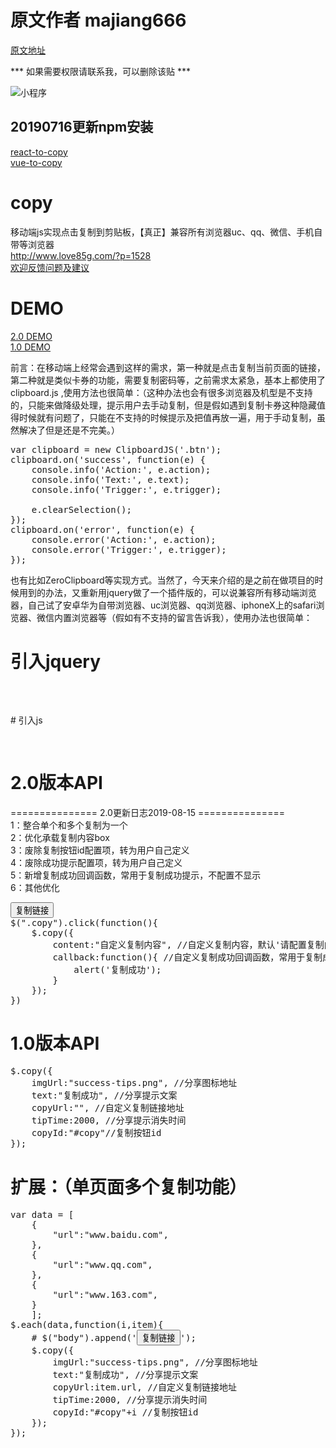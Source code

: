 # 原文作者 majiang666
[原文地址](https://github.com/majiang666/copy)  

*** 如果需要权限请联系我，可以删除该贴 ***

![小程序](https://www.love85g.com/wp-content/uploads/2018/12/xcx.jpg)

## 20190716更新npm安装
[react-to-copy](https://www.npmjs.com/package/react-to-copy)  
[vue-to-copy](https://www.npmjs.com/package/vue-to-copy)

# copy
移动端js实现点击复制到剪贴板，【真正】兼容所有浏览器uc、qq、微信、手机自带等浏览器  
http://www.love85g.com/?p=1528  
[欢迎反馈问题及建议](https://github.com/majiang666/copy/issues)
# DEMO  
[2.0 DEMO](https://www.love85g.com/majiang/copy/2.0/index.html)  
[1.0 DEMO](https://www.love85g.com/majiang/copy/1.0/index.html)  

前言：在移动端上经常会遇到这样的需求，第一种就是点击复制当前页面的链接，第二种就是类似卡券的功能，需要复制密码等，之前需求太紧急，基本上都使用了clipboard.js  ,使用方法也很简单：（这种办法也会有很多浏览器及机型是不支持的，只能来做降级处理，提示用户去手动复制，但是假如遇到复制卡券这种隐藏值得时候就有问题了，只能在不支持的时候提示及把值再放一遍，用于手动复制，虽然解决了但是还是不完美。）
<pre>
var clipboard = new ClipboardJS('.btn');
clipboard.on('success', function(e) {
    console.info('Action:', e.action);
    console.info('Text:', e.text);
    console.info('Trigger:', e.trigger);

    e.clearSelection();
});
clipboard.on('error', function(e) {
    console.error('Action:', e.action);
    console.error('Trigger:', e.trigger);
});
</pre>
也有比如ZeroClipboard等实现方式。当然了，今天来介绍的是之前在做项目的时候用到的办法，又重新用jquery做了一个插件版的，可以说兼容所有移动端浏览器，自己试了安卓华为自带浏览器、uc浏览器、qq浏览器、iphoneX上的safari浏览器、微信内置浏览器等（假如有不支持的留言告诉我），使用办法也很简单：

# 引入jquery
<pre>
<script src="http://libs.baidu.com/jquery/2.0.0/jquery.min.js"></script>
</pre>
# 引入js
<pre>
<script src="http://www.love85g.com/cdn/copy/jquery.copy.min.js"></script>
</pre>

# 2.0版本API  
=============== 2.0更新日志2019-08-15 ===============  
1：整合单个和多个复制为一个  
2：优化承载复制内容box  
3：废除复制按钮id配置项，转为用户自己定义  
4：废除成功提示配置项，转为用户自己定义  
5：新增复制成功回调函数，常用于复制成功提示，不配置不显示  
6：其他优化  
  
<pre>
<button class="copy">复制链接</button>  
$(".copy").click(function(){
    $.copy({
        content:"自定义复制内容", //自定义复制内容，默认'请配置复制内容'
        callback:function(){ //自定义复制成功回调函数，常用于复制成功提示，不配置callback，则不显示
            alert('复制成功');
        }
    });
}) 	
</pre>  

# 1.0版本API   
<pre>
$.copy({
    imgUrl:"success-tips.png", //分享图标地址
    text:"复制成功", //分享提示文案
    copyUrl:"", //自定义复制链接地址
    tipTime:2000, //分享提示消失时间
    copyId:"#copy"//复制按钮id
});
</pre>
# 扩展：（单页面多个复制功能）
<pre>
var data = [
    {
        "url":"www.baidu.com",
    },
    {
        "url":"www.qq.com",
    },
    {
        "url":"www.163.com",
    }
    ];
$.each(data,function(i,item){
    # $("body").append('<button id="copy'+i+'">复制链接</button>');
    $.copy({
        imgUrl:"success-tips.png", //分享图标地址
        text:"复制成功", //分享提示文案
        copyUrl:item.url, //自定义复制链接地址
        tipTime:2000, //分享提示消失时间
        copyId:"#copy"+i //复制按钮id
    });
});
</pre>

